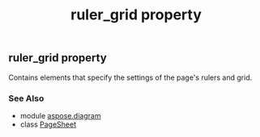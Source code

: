 ﻿---
title: ruler_grid property
second_title: Aspose.Diagram for Python via .NET API References
description: 
type: docs
weight: 180
url: /python-net/aspose.diagram/pagesheet/ruler_grid/
is_root: false
---

## ruler_grid property


Contains elements that specify the settings of the page's rulers and grid.

### See Also
* module [aspose.diagram](../../)
* class [PageSheet](/diagram/python-net/aspose.diagram/pagesheet)
